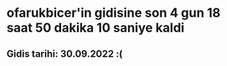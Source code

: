 # ofarukbicer'in gidisine son 4 gun 18 saat 50 dakika 10 saniye kaldi

## Gidis tarihi: 30.09.2022 :(